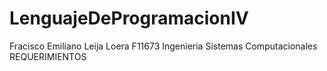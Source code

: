 # LenguajeDeProgramacionIV
Fracisco Emiliano Leija Loera
F11673
Ingenieria Sistemas Computacionales
REQUERIMIENTOS
